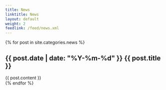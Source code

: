 ```yaml
---
title: News
linktitle: News
layout: default
weight: 2
feedlink: /feed/news.xml
---
```


{% for post in site.categories.news %}
<div class="news">
<h2 class="news-title">{{ post.date | date: "%Y-%m-%d" }} {{ post.title }}</h2>
{{ post.content }}
</div>
{% endfor %}
